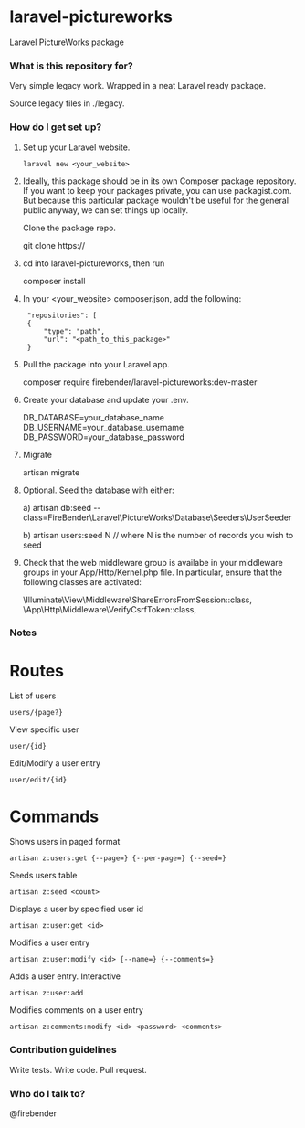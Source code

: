 # laravel-pictureworks #

Laravel PictureWorks package

### What is this repository for? ###

Very simple legacy work. Wrapped in a neat Laravel ready package.

Source legacy files in ./legacy.

### How do I get set up? ###

1. Set up your Laravel website.

    `laravel new <your_website>`

2. Ideally, this package should be in its own Composer package repository. If you want to keep your packages private, you can use packagist.com. But because this particular package wouldn't be useful for the general public anyway, we can set things up locally.

    Clone the package repo.

    git clone https://

3. cd into laravel-pictureworks, then run

    composer install

4. In your <your_website> composer.json, add the following:

        "repositories": [
        {
            "type": "path",
            "url": "<path_to_this_package>"
        }

5. Pull the package into your Laravel app.

    composer require firebender/laravel-pictureworks:dev-master

6. Create your database and update your .env.

    DB_DATABASE=your_database_name
    DB_USERNAME=your_database_username
    DB_PASSWORD=your_database_password

7. Migrate

    artisan migrate

8. Optional. Seed the database with either:

    a) artisan db:seed --class=FireBender\\Laravel\\PictureWorks\\Database\\Seeders\\UserSeeder

    b) artisan users:seed N // where N is the number of records you wish to seed

9. Check that the web middleware group is availabe in your middleware groups in your App/Http/Kernel.php file. In particular, ensure that the following classes are activated:

    \Illuminate\View\Middleware\ShareErrorsFromSession::class,
    \App\Http\Middleware\VerifyCsrfToken::class,

### Notes ###

# Routes #

List of users

    users/{page?}

View specific user

    user/{id}

Edit/Modify a user entry

    user/edit/{id}

# Commands #

Shows users in paged format

    artisan z:users:get {--page=} {--per-page=} {--seed=}

Seeds users table

    artisan z:seed <count>

Displays a user by specified user id

    artisan z:user:get <id>

Modifies a user entry

    artisan z:user:modify <id> {--name=} {--comments=}

Adds a user entry. Interactive

    artisan z:user:add

Modifies comments on a user entry

    artisan z:comments:modify <id> <password> <comments>

### Contribution guidelines ###

Write tests. Write code. Pull request. 

### Who do I talk to? ###

@firebender
